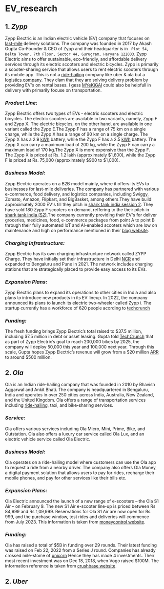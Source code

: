 
# EV_research
## 1. ***Zypp***

Zypp Electric is an Indian electric vehicle (EV) company that focuses on [last-mile](https://www.techtarget.com/whatis/definition/last-mile-delivery#:~:text=Last%20mile%20delivery%20is%20a,and%20transport%20for%20delivery%20businesses.) delivery solutions. The company was founded in 2017 by Akash Gupta Co-Founder & CEO of Zypp and their headquarter is in ``` Plot 54, Delta Tower, 7th Floor, Sector 44, Gurugram, Haryana 122003```. Zypp Electric aims to offer sustainable, eco-friendly, and affordable delivery services through its electric scooters and electric bicycles. Zypp is primarily a scooter-sharing service that allows users to rent electric scooters through its mobile app. This is not a [ride-hailing](https://en.wikivoyage.org/wiki/Ride_hailing_services#:~:text=Ride%20hailing%20services%20are%20apps,cheaper%20than%20using%20licensed%20taxicabs.) company like uber & ola but a [logistics company](https://www.allcargologistics.com/what-is-logistics-company#:~:text=By%20definition%2C%20a%20logistics%20company,based%20on%20specific%20customer%20requirements.). They clam that they are solving delivery problem by providing EV's on rental bases. I gess [MYeKiGAI](https://www.myekigai.com/) could also be helpfull in delivery with primarily focuse on transportation.
### ***Product Line:***

Zypp Electric offers two types of EVs - electric scooters and electric bicycles. The electric scooters are available in two variants, namely, Zypp F and Zypp X. The electric bicycles, on the other hand, are available in one variant called the Zypp E.The Zypp F has a range of 75 km on a single charge, while the Zypp X has a range of 90 km on a single charge. The Zypp X has a 2.9 [kWh](https://en.wikipedia.org/wiki/Kilowatt-hour) battery, while the Zypp F has a 2.5 [kWh](https://en.wikipedia.org/wiki/Kilowatt-hour) battery. The Zypp X can carry a maximum load of 200 kg, while the Zypp F can carry a maximum load of 170 kg.The Zypp X is more expensive than the Zypp F. The Zypp X is priced at Rs. 1.2 lakh (approximately $1,600), while the Zypp F is priced at Rs. 75,000 (approximately $900 to $1,000).

### ***Business Model:***
Zypp Electric operates on a B2B model mainly, where it offers its EVs to businesses for last-mile deliveries. The company has partnered with various e-commerce, food delivery, and logistics companies, including Swiggy, Zomato, Amazon, Flipkart, and BigBasket, among others.They have build approximately 2000 EV's till they pitch in [shark tank india session 2](https://www.youtube.com/watch?v=5bNs7fLKos0). They have sold 180 Zypp F scooters on demand, reffering to the their pitch in [shark tank india (S2)](https://www.youtube.com/watch?v=5bNs7fLKos0).The company currently providing their EV's for deliver groceries, medicines, food, e-commerce packages from point A to point B through their fully automated IoT and AI-enabled scooters which are low on maintenance and high on performance mentioned in their [blog website](https://zypp.app/who-we-are.php).


### ***Charging Infrastructure:***
Zypp Electric has its own charging infrastructure network called ZYPP Charge. 
 They have initially set their infrastructure in Delhi [NCR](https://en.wikipedia.org/wiki/National_Capital_Region_(India)) and expanded to Bengaluru and Pune in 2021.  The network includes charging stations that are strategically placed to provide easy access to its EVs.
### ***Expansion Plans:***
Zypp Electric plans to expand its operations to other cities in India and also plans to introduce new products in its EV lineup. In 2022, the company announced its plans to launch its electric two-wheeler called Zypp i. The startup currently has a workforce of 620 people acording to [techcrunch](https://techcrunch.com/2023/02/08/zypp-electric-funding-gogoro/)
### ***Funding:***
The fresh funding brings Zypp Electric’s total raised to $37.5 million, including $7.5 million in debt or asset leasing. Gupta told [TechCrunch](https://techcrunch.com/2023/02/08/zypp-electric-funding-gogoro/) that as part of Zypp Electric’s goal to reach 200,000 bikes by 2025, the company will deploy 50,000 this year and 100,000 next year. Through this scale, Gupta hopes Zypp Electric’s revenue will grow from a $20 million [ARR](https://www.zuora.com/billing-topics/annual-recurring-revenue/#:~:text=Annual%20Recurring%20Revenue%2C%20or%20ARR,for%20a%20single%20calendar%20year.) to around $500 million.

## 2. ***Ola***

Ola is an Indian ride-hailing company that was founded in 2010 by Bhavish Aggarwal and Ankit Bhati. The company is headquartered in Bengaluru, India and operates in over 250 cities across India, Australia, New Zealand, and the United Kingdom. Ola offers a range of transportation services including [ride-hailing](https://en.wikivoyage.org/wiki/Ride_hailing_services#:~:text=Ride%20hailing%20services%20are%20apps,cheaper%20than%20using%20licensed%20taxicabs.), taxi, and bike-sharing services.

### ***Service:***
Ola offers various services including Ola Micro, Mini, Prime, Bike, and Outstation. Ola also offers a luxury car service called Ola Lux, and an electric vehicle service called Ola Electric.
### ***Business Model:***
Ola operates on a ride-hailing model where customers can use the Ola app to request a ride from a nearby driver. The company also offers Ola Money, a digital payment solution that allows users to pay for rides, recharge their mobile phones, and pay for other services like their bills etc.
### ***Expansion Plans:***
Ola Electric announced the launch of a new range of e-scooters – the Ola S1 Air – on February 9. The new S1 Air e-scooter line-up is priced between Rs 84,999 and Rs 1,09,999. Reservations for Ola S1 Air are now open for Rs 999, and the purchase window, test rides and deliveries will commence from July 2023.
This information is taken from [moneycontrol website](https://www.moneycontrol.com/news/business/companies/ola-expands-s1-portfolio-launches-s1-air-in-three-variants-starting-at-rs-84999-10043431.html).
### ***Funding:***
Ola has raised a total of $5B in funding over 29 rounds. Their latest funding was raised on Feb 22, 2022 from a Series J round. Companies has already crossed mile-stome of [unicorn](https://www.iberdrola.com/innovation/unicorn-companies-technology-startups#:~:text=Unicorn%20companies%20are%20those%20that,dream%20of%20any%20tech%20startup.) Hence they has made 4 investments. Their most recent investment was on Dec 18, 2018, when Vogo raised $100M. The information reference is taken from [crushbase website](https://www.crunchbase.com/organization/ola/company_financials).
## 2. ***Uber***



